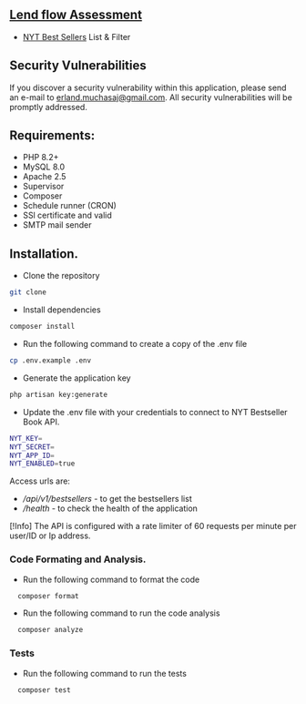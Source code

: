 ## [Lend flow Assessment](https://www.lendflow.com/)
- [NYT Best Sellers](https://developer.nytimes.com/docs/books-product/1/routes/lists/best-sellers/history.json/get) List & Filter


## Security Vulnerabilities

If you discover a security vulnerability within this application,
please send an e-mail to [erland.muchasaj@gmail.com](mailto:erland.muchasaj@gmail.com).
All security vulnerabilities will be promptly addressed.

## Requirements:
- PHP 8.2+
- MySQL 8.0
- Apache 2.5
- Supervisor
- Composer
- Schedule runner (CRON)
- SSl certificate and valid
- SMTP mail sender

## Installation.

- Clone the repository
````bash    
git clone 
````

- Install dependencies
````bash    
composer install
````

- Run the following command to create a copy of the .env file
````bash
cp .env.example .env
````

- Generate the application key
````bash
php artisan key:generate
````

- Update the .env file with your credentials to connect to NYT Bestseller Book API.
````bash
NYT_KEY=
NYT_SECRET=
NYT_APP_ID=
NYT_ENABLED=true
````

Access urls are:
- _/api/v1/bestsellers_ - to get the bestsellers list
- _/health_ - to check the health of the application

[!Info]
The API is configured with a rate limiter of 60 requests per minute per user/ID or Ip address.


### Code Formating and Analysis.
- Run the following command to format the code
````bash
  composer format
````

- Run the following command to run the code analysis 
````bash
  composer analyze
````

### Tests
- Run the following command to run the tests
````bash
  composer test
````
